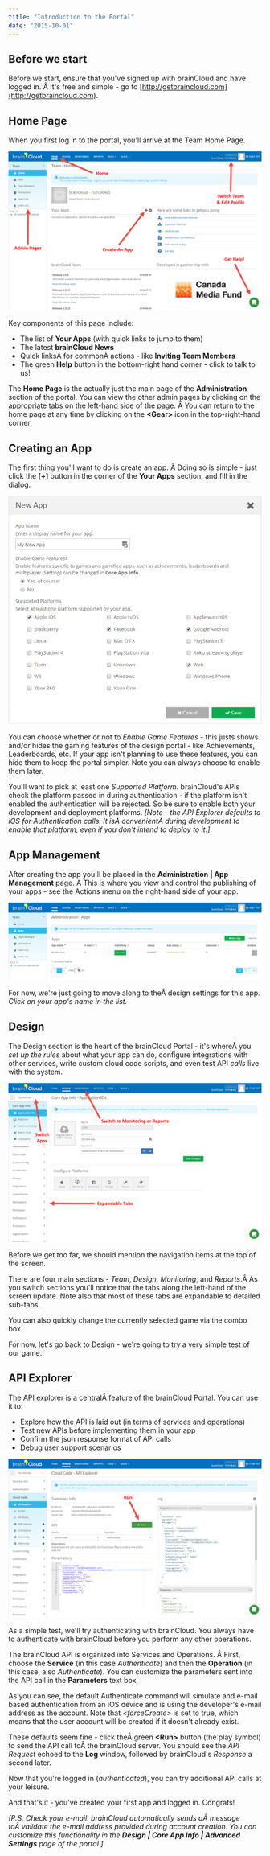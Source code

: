 ```yaml
---
title: "Introduction to the Portal"
date: "2015-10-01"
---
```


## Before we start

Before we start, ensure that you've signed up with brainCloud and have logged in. Â It's free and simple - go to [http://getbraincloud.com](http://getbraincloud.com).

## Home Page

When you first log in to the portal, you'll arrive at the Team Home Page.

[![brainCloud Home](images/brainCloud_dashboard_home.jpg)](images/brainCloud_dashboard_home.jpg)

Key components of this page include:

- The list of **Your Apps** (with quick links to jump to them)
- The latest **brainCloud News**
- Quick linksÂ for commonÂ actions - like **Inviting Team Members**
- The green **Help** button in the bottom-right hand corner - click to talk to us!

The **Home Page** is the actually just the main page of the **Administration** section of the portal. You can view the other admin pages by clicking on the appropriate tabs on the left-hand side of the page. Â You can return to the home page at any time by clicking on the **<Gear\>** icon in the top-right-hand corner.

## Creating an App

The first thing you'll want to do is create an app. Â Doing so is simple - just click the **[+]** button in the corner of the **Your Apps** section, and fill in the dialog.

[![brainCloud](images/brainCloud_dashboard_newApp.jpg)](images/brainCloud_dashboard_newApp.jpg)

You can choose whether or not to _Enable Game Features_ - this justs shows and/or hides the gaming features of the design portal - like Achievements, Leaderboards, etc. If your app isn't planning to use these features, you can hide them to keep the portal simpler. Note you can always choose to enable them later.

You'll want to pick at least one _Supported Platform_. brainCloud's APIs check the platform passed in during authentication - if the platform isn't enabled the authentication will be rejected. So be sure to enable both your development and deployment platforms. _[Note - the API Explorer defaults to iOS for Authentication calls. It isÂ convenientÂ during development to enable that platform, even if you don't intend to deploy to it.]_

## App Management

After creating the app you'll be placed in the **Administration | App Management** page. Â This is where you view and control the publishing of your apps - see the Actions menu on the right-hand side of your app.

[![brainCloud](images/brainCloud_dashboard_appsList.jpg)](images/brainCloud_dashboard_appsList.jpg)

For now, we're just going to move along to theÂ design settings for this app. _Click on your app's name in the list._

## Design

The Design section is the heart of the brainCloud Portal - it's whereÂ you _set up the rules_ about what your app can do, configure integrations with other services, write custom cloud code scripts, and even test API _calls_ live with the system.

[![brainCloud](images/brainCloud_Dashboard_appIds.jpg)](images/brainCloud_Dashboard_appIds.jpg)

Before we get too far, we should mention the navigation items at the top of the screen.

There are four main sections - _Team_, _Design_, _Monitoring_, and _Reports_.Â As you switch sections you'll notice that the tabs along the left-hand of the screen update. Note also that most of these tabs are expandable to detailed sub-tabs.

You can also quickly change the currently selected game via the combo box.

For now, let's go back to Design - we're going to try a very simple test of our game.

## API Explorer

The API explorer is a centralÂ feature of the brainCloud Portal. You can use it to:

- Explore how the API is laid out (in terms of services and operations)
- Test new APIs before implementing them in your app
- Confirm the json response format of API calls
- Debug user support scenarios

[![brainCloud](images/brainCloud_dashboard_apiExpl.jpg)](images/brainCloud_dashboard_apiExpl.jpg)

As a simple test, we'll try authenticating with brainCloud. You always have to authenticate with brainCloud before you perform any other operations.

The brainCloud API is organized into Services and Operations. Â First, choose the **Service** (in this case _Authenticate_) and then the **Operation** (in this case, also _Authenticate_). You can customize the parameters sent into the API call in the **Parameters** text box.

As you can see, the default Authenticate command will simulate and e-mail based authentication from an iOS device and is using the developer's e-mail address as the account. Note that _<forceCreate\>_ is set to true, which means that the user account will be created if it doesn't already exist.

These defaults seem fine - click theÂ green **<Run\>** button (the play symbol) to send the API call toÂ the brainCloud server. You should see the _API Request_ echoed to the **Log** window, followed by brainCloud's _Response_ a second later.

Now that you're logged in (_authenticated_), you can try additional API calls at your leisure.

And that's it - you've created your first app and logged in. Congrats!

_[P.S. Check your e-mail. brainCloud automatically sends aÂ message toÂ validate the e-mail address provided during account creation. You can customize this functionality in the **Design | Core App Info | Advanced Settings** page of the portal.]_

